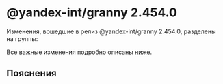 # @yandex-int/granny 2.454.0

<!-- ЧЕЛОВЕЧЕСКОЕ ВСТУПЛЕНИЕ -->

Изменения, вошедшие в релиз @yandex-int/granny 2.454.0, разделены на группы:

Все важные изменения подробно описаны [ниже](#Пояснения).

## Пояснения

